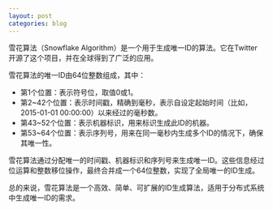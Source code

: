 ```yaml
---
layout: post
categories: blog
---
```

雪花算法（Snowflake Algorithm）是一个用于生成唯一ID的算法。它在Twitter开源了这个项目，并在全球得到了广泛的应用。

雪花算法的唯一ID由64位整数组成，其中：

- 第1个位置：表示符号位，取值0或1。
- 第2~42个位置：表示时间戳，精确到毫秒，表示自设定起始时间（比如，2015-01-01 00:00:00）以来经过的毫秒数。
- 第43~52个位置：表示机器标识，用来标识生成此ID的机器。
- 第53~64个位置：表示序列号，用来在同一毫秒内生成多个ID的情况下，确保其唯一性。

雪花算法通过分配唯一的时间戳、机器标识和序列号来生成唯一ID。这些信息经过位运算和整数移位操作，最终合并成一个64位整数，实现了全局唯一的ID生成。

总的来说，雪花算法是一个高效、简单、可扩展的ID生成算法，适用于分布式系统中生成唯一ID的需求。
